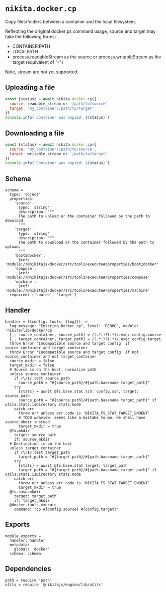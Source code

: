 
# `nikita.docker.cp`

Copy files/folders between a container and the local filesystem.

Reflecting the original docker ps command usage, source and target may take
the following forms:

* CONTAINER:PATH 
* LOCALPATH
* process.readableStream as the source or process.writableStream as the
  target (equivalent of "-")

Note, stream are not yet supported.

## Uploading a file

```js
const {status} = await nikita.docker.cp({
  source: readable_stream or '/path/to/source'
  target: 'my_container:/path/to/target'
})
console.info(`Container was copied: ${status}`)
```

## Downloading a file

```js
const {status} = await nikita.docker.cp({
  source: 'my_container:/path/to/source',
  target: writable_stream or '/path/to/target'
})
console.info(`Container was copied: ${status}`)
```

## Schema

    schema =
      type: 'object'
      properties:
        'source':
          type: 'string'
          description: """
          The path to upload or the container followed by the path to download.
          """
        'target':
          type: 'string'
          description: """
          The path to download or the container followed by the path to upload.
          """
        'boot2docker':
          $ref: 'module://@nikitajs/docker/src/tools/execute#/properties/boot2docker'
        'compose':
          $ref: 'module://@nikitajs/docker/src/tools/execute#/properties/compose'
        'machine':
          $ref: 'module://@nikitajs/docker/src/tools/execute#/properties/machine'
      required: ['source', 'target']

## Handler

    handler = ({config, tools: {log}}) ->
      log message: "Entering Docker cp", level: 'DEBUG', module: 'nikita/lib/docker/cp'
      [_, source_container, source_path] = /(.*:)?(.*)/.exec config.source
      [_, target_container, target_path] = /(.*:)?(.*)/.exec config.target
      throw Error 'Incompatible source and target config' if source_container and target_container
      throw Error 'Incompatible source and target config' if not source_container and not target_container
      source_mkdir = false
      target_mkdir = false
      # Source is on the host, normalize path
      unless source_container
        if /\/$/.test source_path
          source_path = "#{source_path}/#{path.basename target_path}"
        try
          {stats} = await @fs.base.stat ssh: config.ssh, target: source_path
          source_path = "#{source_path}/#{path.basename target_path}" if utils.stats.isDirectory stats.mode
        catch err
          throw err unless err.code is 'NIKITA_FS_STAT_TARGET_ENOENT'
          # TODO wdavidw: seems like a mistake to me, we shall have source_mkdir instead
          target_mkdir = true
      @fs.mkdir
        target: source_path
        if: source_mkdir
      # Destination is on the host
      unless target_container
        if /\/$/.test target_path
          target_path = "#{target_path}/#{path.basename target_path}"
        try
          {stats} = await @fs.base.stat target: target_path
          target_path = "#{target_path}/#{path.basename target_path}" if utils.stats.isDirectory stats.mode
        catch err
          throw err unless err.code is 'NIKITA_FS_STAT_TARGET_ENOENT'
          target_mkdir = true
      @fs.base.mkdir
        target: target_path
        if: target_mkdir
      @docker.tools.execute
        command: "cp #{config.source} #{config.target}"

## Exports

    module.exports =
      handler: handler
      metadata:
        global: 'docker'
      schema: schema

## Dependencies

    path = require 'path'
    utils = require '@nikitajs/engine/lib/utils'
